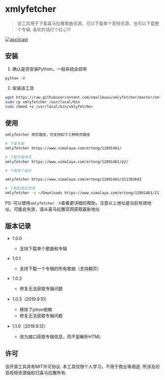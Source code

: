 # xmlyfetcher

> 该工具用于下载喜马拉雅歌曲资源，可以下载单个音频资源，也可以下载整个专辑. 喜欢的请打个红心!!!

[![asciicast](https://asciinema.org/a/4jz6NqQIeLZL7weqpZDQ17Wi6.png)](https://asciinema.org/a/4jz6NqQIeLZL7weqpZDQ17Wi6?autoplay=1)

## 安装
1. 确认是否安装Python，一般系统会自带

```
python -V
```

2. 安装该工具

```bash
wget https://raw.githubusercontent.com/smallmuou/xmlyfetcher/master/xmlyfetcher
sudo cp xmlyfetcher /usr/local/bin
sudo chmod +x /usr/local/bin/xmlyfetcher
```

## 使用

```bash
xmlyfetcher 网页路径，可支持如下三种网页路径

# 下载专辑
xmlyfetcher https://www.ximalaya.com/ertong/12891461/

# 下载专辑单页
xmlyfetcher https://www.ximalaya.com/ertong/12891461/p2/

# 下载单个曲目

xmlyfetcher https://www.ximalaya.com/ertong/12891461/211393643

# 下载到指定目录
xmlyfetcher -o ~/Downloads https://www.ximalaya.com/ertong/12891461/211393643
```
PS: 可以使用`xmlyfetcher -h`查看更详细的帮助，注意以上地址是当前有效地址，可能会失效，请从喜马拉雅官网获取最新地址

## 版本记录
* 1.0.0

    - 支持下载单个歌曲和专辑

* 1.0.1

    - 支持下载一个专辑的所有歌曲（支持翻页）

* 1.0.2

    - 修复无法获取专辑问题

* 1.0.3（2019.9.10）

    - 移除了jshon依赖
    - 修复无法获取专辑问题

* 1.1.0（2019.9.12）
    - 改为接口获取专辑信息，而不是解析HTML

## 许可

该开源工具具有MIT许可协议. 本工具仅限个人学习，不用于商业等用途. 所涉及的音视频资源版权归喜马拉雅所有.